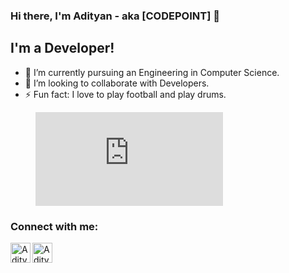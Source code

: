 ### Hi there, I'm Adityan - aka [CODEPOINT] 👋

## I'm a Developer!
- 🌱 I’m currently pursuing an Engineering in Computer Science.
- 👯 I’m looking to collaborate with Developers.
- ⚡ Fun fact: I love to play football and play drums.

<figure><embed src="https://wakatime.com/share/@6e3a0c30-2bd0-42f4-ab2e-46ad6a870c65/6dadc801-7717-4e2f-b4ca-cbfb4cc6086e.svg"></embed></figure>

### Connect with me:

[<img align="left" alt="Adityan | LinkedIn" width="32px" src="https://github.com/gauravghongde/social-icons/blob/master/SVG/White/LinkedIN_white.svg" />][linkedin]
[<img align="left" alt="Adityan | Instagram" width="32px" src="https://github.com/gauravghongde/social-icons/blob/master/SVG/White/Instagram_white.svg" />][instagram]

<br />
<br />

[instagram]: https://www.instagram.com/adityan_verma/
[linkedin]: https://www.linkedin.com/in/adityan-verma-b09905227/
